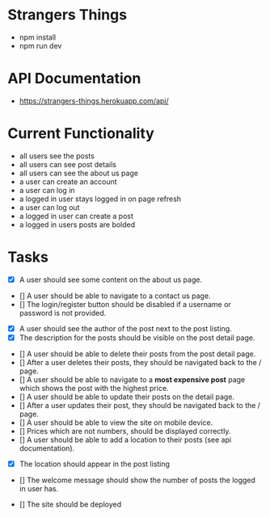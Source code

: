 # Strangers Things 

- npm install
- npm run dev

# API Documentation

- https://strangers-things.herokuapp.com/api/

# Current Functionality

- all users see the posts
- all users can see post details
- all users can see the about us page
- a user can create an account
- a user can log in
- a logged in user stays logged in on page refresh
- a user can log out
- a logged in user can create a post 
- a logged in users posts are bolded 

# Tasks

- [x] A user should see some content on the about us page.
- [] A user should be able to navigate to a contact us page.
- [] The login/register button should be disabled if a username or password is not provided.
- [x] A user should see the author of the post next to the post listing.
- [x] The description for the posts should be visible on the post detail page.
- [] A user should be able to delete their posts from the post detail page.
- [] After a user deletes their posts, they should be navigated back to the / page.
- [] A user should be able to navigate to a **most expensive post** page which shows the post with the highest price.
- [] A user should be able to update their posts on the detail page. 
- [] After a user updates their post, they should be navigated back to the / page.
- [] A user should be able to view the site on mobile device.
- [] Prices which are not numbers, should be displayed correctly.
- [] A user should be able to add a location to their posts (see api documentation).
- [x] The location should appear in the post listing
- [] The welcome message should show the number of posts the logged in user has.

- [] The site should be deployed

